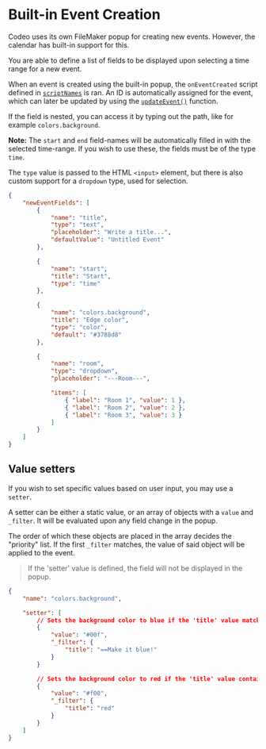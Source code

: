 # Built-in Event Creation
Codeo uses its own FileMaker popup for creating new events.
However, the calendar has built-in support for this.

You are able to define a list of fields to be displayed
upon selecting a time range for a new event.

When an event is created using the built-in popup, the `onEventCreated` script defined in [`scriptNames`](./script-names.md)
is ran. An ID is automatically assigned for the event, which can later be updated
by using the [`updateEvent()`](./functions.md#updateeventsearch-data-autocreate) function.

If the field is nested, you can access it by typing out the path, like for example `colors.background`.  

**Note:** The `start` and `end` field-names will be automatically
filled in with the selected time-range. If you wish to use these,
the fields must be of the type `time`.

The `type` value is passed to the HTML `<input>` element, but there is also custom support for
a `dropdown` type, used for selection.

```json
{
    "newEventFields": [
        {
            "name": "title",
            "type": "text",
            "placeholder": "Write a title...",
            "defaultValue": "Untitled Event"
        },

        {
            "name": "start",
            "title": "Start",
            "type": "time"
        },

        {
            "name": "colors.background",
            "title": "Edge color",
            "type": "color",
            "default": "#3788d8"
        },  

        {
            "name": "room",
            "type": "dropdown",
            "placeholder": "---Room---",

            "items": [
                { "label": "Room 1", "value": 1 },
                { "label": "Room 2", "value": 2 },
                { "label": "Room 3", "value": 3 }
            ]
        }
    ]
}
```

## Value setters
If you wish to set specific values based on user input, you may use a `setter`.

A setter can be either a static value, or an array of objects with a `value` and `_filter`.
It will be evaluated upon any field change in the popup.

The order of which these objects are placed in the array decides the "priority" list.
If the first `_filter` matches, the value of said object will be applied to the event.

> If the 'setter' value is defined, the field will not be displayed in the popup.

```json
{
    "name": "colors.background",

    "setter": [
        // Sets the background color to blue if the 'title' value matches 'Make it blue!'
        {
            "value": "#00f",
            "_filter": {
                "title": "==Make it blue!"
            }
        }

        // Sets the background color to red if the 'title' value contains 'red'
        {
            "value": "#f00",
            "_filter": {
                "title": "red"
            }
        }
    ]
}
```
